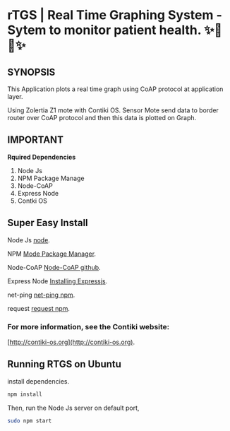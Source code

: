 rTGS | Real Time Graphing System -Sytem to monitor patient health. :sparkles::turtle::rocket::sparkles:
==============================
## SYNOPSIS

This Application plots a real time graph using CoAP protocol at application layer.

Using Zolertia Z1 mote with Contiki OS. 
Sensor Mote send data to border router over CoAP protocol and then this data is plotted on Graph.

## IMPORTANT

**Rquired Dependencies**

1. Node Js
2. NPM Package Manage
3. Node-CoAP
4. Express Node
5. Contki OS

## Super Easy Install

Node Js [node](https://github.com/nodejs/node).

NPM [Mode Package Manager](https://www.npmjs.com/package/github).

Node-CoAP [Node-CoAP github](https://github.com/mcollina/node-coap).

Express Node [Installing Expressjs](http://expressjs.com/en/starter/installing.html).

net-ping [net-ping npm](https://www.npmjs.com/package/net-ping).

request [request npm](https://www.npmjs.com/package/request).

### For more information, see the Contiki website:

[http://contiki-os.org](http://contiki-os.org).


## Running RTGS on Ubuntu

install dependencies.

```sh
npm install
```
Then, run the Node Js server on default port,

```sh
sudo npm start
```
